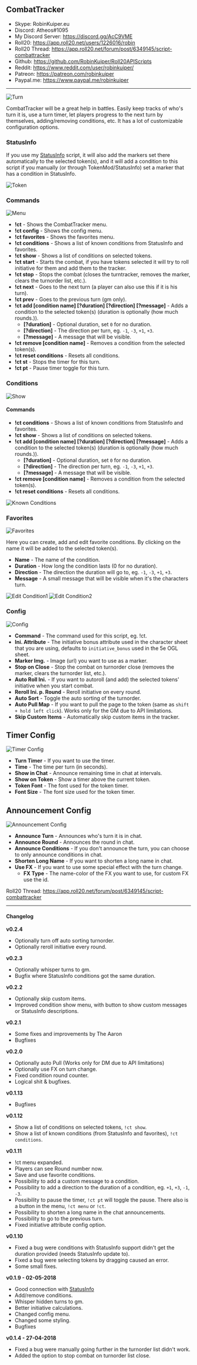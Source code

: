 ## CombatTracker

* Skype: RobinKuiper.eu
* Discord: Atheos#1095
* My Discord Server: https://discord.gg/AcC9VME
* Roll20: https://app.roll20.net/users/1226016/robin
* Roll20 Thread: https://app.roll20.net/forum/post/6349145/script-combattracker
* Github: https://github.com/RobinKuiper/Roll20APIScripts
* Reddit: https://www.reddit.com/user/robinkuiper/
* Patreon: https://patreon.com/robinkuiper
* Paypal.me: https://www.paypal.me/robinkuiper

---

![Turn](https://i.imgur.com/rqfiZZD.png "Turn")

CombatTracker will be a great help in battles. Easily keep tracks of who's turn it is, use a turn timer, let players progress to the next turn by themselves, adding/removing conditions, etc.
It has a lot of customizable configuration options.

### StatusInfo
If you use my [StatusInfo](https://github.com/RobinKuiper/Roll20APIScripts/tree/master/StatusInfo) script, it will also add the markers set there automatically to the selected token(s), and it will add a condition to this script if you manually (or through TokenMod/StatusInfo) set a marker that has a condition in StatusInfo.

![Token](https://i.imgur.com/Pbca4fn.png "Token")

### Commands
![Menu](https://i.imgur.com/I1VJz91.png "Menu")

* **!ct** - Shows the CombatTracker menu.
* **!ct config** - Shows the config menu.
* **!ct favorites** - Shows the favorites menu.
* **!ct conditions** - Shows a list of known conditions from StatusInfo and favorites.
* **!ct show** - Shows a list of conditions on selected tokens.
* **!ct start** - Starts the combat, if you have tokens selected it will try to roll initiative for them and add them to the tracker.
* **!ct stop** - Stops the combat (closes the turntracker, removes the marker, clears the turnorder list, etc.).
* **!ct next** - Goes to the next turn (a player can also use this if it is his turn).
* **!ct prev** - Goes to the previous turn (gm only).
* **!ct add [condition name] [?duration] [?direction] [?message]** - Adds a condition to the selected token(s) (duration is optionally (how much rounds.)).
    * **[?duration]** - Optional duration, set `0` for no duration.
    * **[?direction]** - The direction per turn, eg. `-1`, `-3`, `+1`, `+3`.
    * **[?message]** - A message that will be visible.
* **!ct remove [condition name]** - Removes a condition from the selected token(s).
* **!ct reset conditions** - Resets all conditions.
* **!ct st** - Stops the timer for this turn.
* **!ct pt** - Pause timer toggle for this turn.

### Conditions

![Show](https://i.imgur.com/02XejFv.png "Show")

#### Commands
* **!ct conditions** - Shows a list of known conditions from StatusInfo and favorites.
* **!ct show** - Shows a list of conditions on selected tokens.
* **!ct add [condition name] [?duration] [?direction] [?message]** - Adds a condition to the selected token(s) (duration is optionally (how much rounds.)).
    * **[?duration]** - Optional duration, set `0` for no duration.
    * **[?direction]** - The direction per turn, eg. `-1`, `-3`, `+1`, `+3`.
    * **[?message]** - A message that will be visible.
* **!ct remove [condition name]** - Removes a condition from the selected token(s).
* **!ct reset conditions** - Resets all conditions.

![Known Conditions](https://i.imgur.com/2lJxMOi.png "Known Conditions")

### Favorites
![Favorites](https://i.imgur.com/nQqPpNJ.png "Favorites")

Here you can create, add and edit favorite conditions. By clicking on the name it will be added to the selected token(s).
* **Name** - The name of the condition.
* **Duration** - How long the condition lasts (0 for no duration).
* **Direction** - The direction the duration will go to, eg. `-1`, `-3`, `+1`, `+3`.
* **Message** - A small message that will be visible when it's the characters turn.

![Edit Condition1](https://i.imgur.com/4qX4U3P.png "Edit Condition1")
![Edit Condition2](https://i.imgur.com/u2HYbtz.png "Edit Condition2")

### Config
![Config](https://i.imgur.com/3TAzuDI.png "Config")

* **Command** - The command used for this script, eg. !ct.
* **Ini. Attribute** - The initiative bonus attribute used in the character sheet that you are using, defaults to `initiative_bonus` used in the 5e OGL sheet.
* **Marker Img.** - Image (url) you want to use as a marker.
* **Stop on Close** - Stop the combat on turnorder close (removes the marker, clears the turnorder list, etc.).
* **Auto Roll Ini.** - If you want to autoroll (and add) the selected tokens' initiative when you start combat.
* **Reroll Ini. p. Round** - Reroll initiative on every round.
* **Auto Sort** - Toggle the auto sorting of the turnorder.
* **Auto Pull Map** - If you want to pull the page to the token (same as `shift + hold left click`). Works only for the GM due to API limitations.
* **Skip Custom Items** - Automatically skip custom items in the tracker.

## Timer Config
![Timer Config](https://i.imgur.com/QZRKy6a.png "Timer Config")

* **Turn Timer** - If you want to use the timer.
* **Time** - The time per turn (in seconds).
* **Show in Chat** - Announce remaining time in chat at intervals.
* **Show on Token** - Show a timer above the current token.
* **Token Font** - The font used for the token timer.
* **Font Size** - The font size used for the token timer.

## Announcement Config
![Announcement Config](https://i.imgur.com/DIL89VN.png "Announcement Config")

* **Announce Turn** - Announces who's turn it is in chat.
* **Announce Round** - Announces the round in chat.
* **Announce Conditions** - If you don't announce the turn, you can choose to only announce conditions in chat.
* **Shorten Long Name** - If you want to shorten a long name in chat.
* **Use FX** - If you want to use some special effect with the turn change.
    * **FX Type** - The name-color of the FX you want to use, for custom FX use the id.


Roll20 Thread: https://app.roll20.net/forum/post/6349145/script-combattracker

---

#### Changelog
**v0.2.4**
* Optionally turn off auto sorting turnorder.
* Optionally reroll initiative every round.

**v0.2.3**
* Optionally whisper turns to gm.
* Bugfix where StatusInfo conditions got the same duration.

**v0.2.2**
* Optionally skip custom items.
* Improved condition show menu, with button to show custom messages or StatusInfo descriptions.

**v0.2.1**
* Some fixes and improvements by The Aaron
* Bugfixes

**v0.2.0**
* Optionally auto Pull (Works only for DM due to API limitations)
* Optionally use FX on turn change.
* Fixed condition round counter.
* Logical shit & bugfixes.

**v0.1.13**
* Bugfixes

**v0.1.12**
* Show a list of conditions on selected tokens, `!ct show`.
* Show a list of known conditions (from StatusInfo and favorites), `!ct conditions`.

**v0.1.11**
* !ct menu expanded.
* Players can see Round number now.
* Save and use favorite conditions.
* Possibility to add a custom message to a condition.
* Possibility to add a direction to the duration of a condition, eg. `+1`, `+3`, `-1`, `-3`.
* Possibility to pause the timer, `!ct pt` will toggle the pause. There also is a button in the menu, `!ct menu` or `!ct`.
* Possibility to shorten a long name in the chat announcements.
* Possibility to go to the previous turn.
* Fixed initiative attribute config option.

**v0.1.10**
* Fixed a bug were conditions with StatusInfo support didn't get the duration provided (needs StatusInfo update to).
* Fixed a bug were selecting tokens by dragging caused an error.
* Some small fixes.

**v0.1.9 - 02-05-2018**
* Good connection with [StatusInfo](https://github.com/RobinKuiper/Roll20APIScripts/tree/master/StatusInfo)
* Add/remove conditions.
* Whisper hidden turns to gm.
* Better initiative calculations.
* Changed config menu.
* Changed some styling.
* Bugfixes

**v0.1.4 - 27-04-2018**
* Fixed a bug were manually going further in the turnorder list didn't work.
* Added the option to stop combat on turnorder list close.